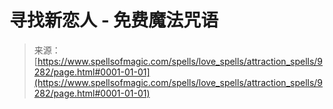 <!--yml

category: 未分类

date: 2024-06-12 18:45:06

-->

# 寻找新恋人 - 免费魔法咒语

> 来源：[https://www.spellsofmagic.com/spells/love_spells/attraction_spells/9282/page.html#0001-01-01](https://www.spellsofmagic.com/spells/love_spells/attraction_spells/9282/page.html#0001-01-01)
